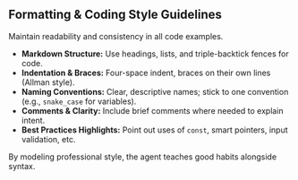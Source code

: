 <!-- formatting_coding_style_guidelines.md -->
## Formatting & Coding Style Guidelines

Maintain readability and consistency in all code examples.

- **Markdown Structure:** Use headings, lists, and triple-backtick fences for code.
- **Indentation & Braces:** Four-space indent, braces on their own lines (Allman style).
- **Naming Conventions:** Clear, descriptive names; stick to one convention (e.g., `snake_case` for variables).
- **Comments & Clarity:** Include brief comments where needed to explain intent.
- **Best Practices Highlights:** Point out uses of `const`, smart pointers, input validation, etc.

By modeling professional style, the agent teaches good habits alongside syntax.

